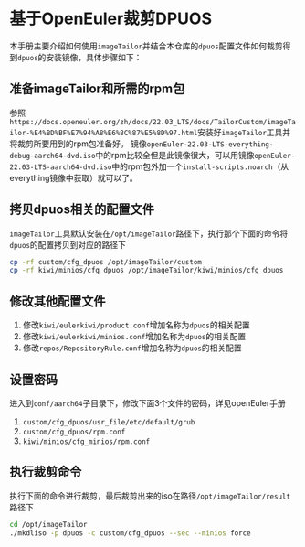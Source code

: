 # 基于OpenEuler裁剪DPUOS

本手册主要介绍如何使用`imageTailor`并结合本仓库的`dpuos`配置文件如何裁剪得到`dpuos`的安装镜像，具体步骤如下：

## 准备imageTailor和所需的rpm包
参照`https://docs.openeuler.org/zh/docs/22.03_LTS/docs/TailorCustom/imageTailor-%E4%BD%BF%E7%94%A8%E6%8C%87%E5%8D%97.html`安装好`imageTailor`工具并将裁剪所要用到的rpm包准备好。
镜像`openEuler-22.03-LTS-everything-debug-aarch64-dvd.iso`中的rpm比较全但是此镜像很大，可以用镜像`openEuler-22.03-LTS-aarch64-dvd.iso`中的rpm包外加一个`install-scripts.noarch`（从everything镜像中获取）就可以了。

## 拷贝dpuos相关的配置文件
`imageTailor`工具默认安装在`/opt/imageTailor`路径下，执行那个下面的命令将`dpuos`的配置拷贝到对应的路径下
```bash
cp -rf custom/cfg_dpuos /opt/imageTailor/custom
cp -rf kiwi/minios/cfg_dpuos /opt/imageTailor/kiwi/minios/cfg_dpuos
```

## 修改其他配置文件
1. 修改`kiwi/eulerkiwi/product.conf`增加名称为`dpuos`的相关配置
2. 修改`kiwi/eulerkiwi/minios.conf`增加名称为`dpuos`的相关配置
3. 修改`repos/RepositoryRule.conf`增加名称为`dpuos`的相关配置

## 设置密码
进入到`conf/aarch64`子目录下，修改下面3个文件的密码，详见openEuler手册
1. `custom/cfg_dpuos/usr_file/etc/default/grub`
2. `custom/cfg_dpuos/rpm.conf`
3. `kiwi/minios/cfg_minios/rpm.conf`

## 执行裁剪命令
执行下面的命令进行裁剪，最后裁剪出来的iso在路径`/opt/imageTailor/result`路径下
```bash
cd /opt/imageTailor
./mkdliso -p dpuos -c custom/cfg_dpuos --sec --minios force
```
